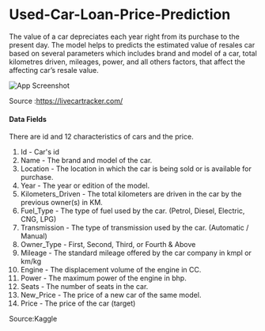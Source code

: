 
# Used-Car-Loan-Price-Prediction

The value of a car depreciates each year right from its purchase to the present day. The model helps to predicts the estimated value of resales car based on several parameters which includes brand and model of a car, total kilometres driven, mileages, power, and all others factors, that affect the affecting car’s resale value.


![App Screenshot](https://livecartracker.com/images/gif-pricing.gif)

Source :https://livecartracker.com/

#### Data Fields
There are id and 12 characteristics of cars and the price.

1. Id - Car's id
2. Name - The brand and model of the car.
3. Location - The location in which the car is being sold or is available for purchase.
4. Year - The year or edition of the model.
5. Kilometers_Driven - The total kilometers are driven in the car by the previous owner(s) in KM.
6. Fuel_Type - The type of fuel used by the car. (Petrol, Diesel, Electric, CNG, LPG)
7. Transmission - The type of transmission used by the car. (Automatic / Manual)
8. Owner_Type - First, Second, Third, or Fourth & Above
9. Mileage - The standard mileage offered by the car company in kmpl or km/kg
10. Engine - The displacement volume of the engine in CC.
11. Power - The maximum power of the engine in bhp.
12. Seats - The number of seats in the car.
13. New_Price - The price of a new car of the same model.
14. Price - The price of the car (target)

Source:Kaggle
